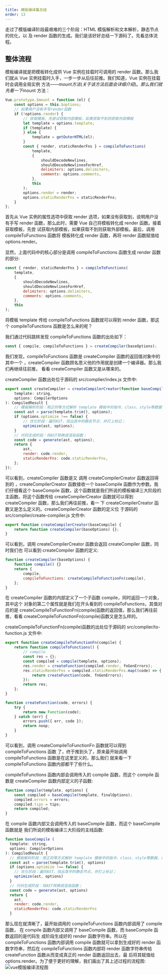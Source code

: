 ```yaml
---
title: 模版编译篇总结
order: 13
---
```


走过了模版编译阶段最艰难的三个阶段：HTML 模版解析和文本解析，静态节点的优化，以
及 render 函数的生成。我们是该好好总结一下源码了。先看总体流程。

## 整体流程

模板编译就是把模板转化成供 Vue 实例在挂载时可调用的 render 函数。那么我们就从
Vue 实例挂载时入手，一步一步从后往前推。我们知道，Vue 实例在挂载时会调用全局实例
方法——$mount方法(关于该方法后面会详细介绍)。那么我们就先看一下$mount 方法：

```js
Vue.prototype.$mount = function (el) {
	const options = this.$options;
	// 如果用户没有手写render函数
	if (!options.render) {
		// 获取模板，先尝试获取内部模板，如果获取不到则获取外部模板
		let template = options.template;
		if (template) {
		} else {
			template = getOuterHTML(el);
		}
		const { render, staticRenderFns } = compileToFunctions(
			template,
			{
				shouldDecodeNewlines,
				shouldDecodeNewlinesForHref,
				delimiters: options.delimiters,
				comments: options.comments,
			},
			this
		);
		options.render = render;
		options.staticRenderFns = staticRenderFns;
	}
};
```

首先从 Vue 实例的属性选项中获取 render 选项，如果没有获取到，说明用户没有手写
render 函数，那么此时，需要 Vue 自己将模板转化成 render 函数。接着获取模板，先尝
试获取内部模板，如果获取不到则获取外部模板。最后，调用 compileToFunctions 函数将
模板转化成 render 函数，再将 render 函数赋值给 options.render。

显然，上面代码中的核心部分是调用 compileToFunctions 函数生成 render 函数的部分:

```js
const { render, staticRenderFns } = compileToFunctions(
	template,
	{
		shouldDecodeNewlines,
		shouldDecodeNewlinesForHref,
		delimiters: options.delimiters,
		comments: options.comments,
	},
	this
);
```

将模板 template 传给 compileToFunctions 函数就可以得到 render 函数，那这个
compileToFunctions 函数是怎么来的呢？

我们通过代码跳转发现 compileToFunctions 函数的出处如下：

```js
const { compile, compileToFunctions } = createCompiler(baseOptions);
```

我们发现，compileToFunctions 函数是 createCompiler 函数的返回值对象中的其中一个
，createCompiler 函数顾名思义他的作用就是创建一个编译器。那么我们再继续往前推，
看看 createCompiler 函数又是从哪来的。

createCompiler 函数出处位于源码的 src/complier/index.js 文件中:

```js
export const createCompiler = createCompilerCreator(function baseCompile(
	template: string,
	options: CompilerOptions
): CompiledResult {
	// 模板解析阶段：用正则等方式解析 template 模板中的指令、class、style等数据，形成AST
	const ast = parse(template.trim(), options);
	if (options.optimize !== false) {
		// 优化阶段：遍历AST，找出其中的静态节点，并打上标记；
		optimize(ast, options);
	}
	// 代码生成阶段：将AST转换成渲染函数；
	const code = generate(ast, options);
	return {
		ast,
		render: code.render,
		staticRenderFns: code.staticRenderFns,
	};
});
```

可以看到，createCompiler 函数是又 调用 createCompilerCreator 函数返回得到的
，createCompilerCreator 函数接收一个 baseCompile 函数作为参数。我们仔细看这个
baseCompile 函数，这个函数就是我们所说的模板编译三大阶段的主函数。将这个函数传给
createCompilerCreator 函数就可以得到 createCompiler 函数，那么我们再往前推，看一
下 createCompilerCreator 函数又是怎么定义的。createCompilerCreator 函数的定义位
于源码的 src/complier/create-compiler.js 文件中:

```js
export function createCompilerCreator(baseCompile) {
	return function createCompiler(baseOptions) {};
}
```

可以看到，调用 createCompilerCreator 函数会返回 createCompiler 函数，同时我们也
可以看到 createCompiler 函数的定义:

```js
function createCompiler(baseOptions) {
	function compile() {}
	return {
		compile,
		compileToFunctions: createCompileToFunctionFn(compile),
	};
}
```

在 createCompiler 函数的内部定义了一个子函数 compile，同时返回一个对象，其中这个
对象的第二个属性就是我们在开头看到的 compileToFunctions，其值对应的是
createCompileToFunctionFn(compile)函数的返回值，那么我们再往前推，看看
createCompileToFunctionFn(compile)函数又是怎么样的。

createCompileToFunctionFn(compile)函数的出处位于源码的
src/complier/to-function.js 文件中:

```js
export function createCompileToFunctionFn(compile) {
	return function compileToFunctions() {
		// compile
		const res = {};
		const compiled = compile(template, options);
		res.render = createFunction(compiled.render, fnGenErrors);
		res.staticRenderFns = compiled.staticRenderFns.map((code) => {
			return createFunction(code, fnGenErrors);
		});
		return res;
	};
}

function createFunction(code, errors) {
	try {
		return new Function(code);
	} catch (err) {
		errors.push({ err, code });
		return noop;
	}
}
```

可以看到，调用 createCompileToFunctionFn 函数就可以得到 compileToFunctions 函数
了，终于推到头了，原来最开始调用 compileToFunctions 函数是在这里定义的，那么我们
就来看一下 compileToFunctions 函数内部都干了些什么。

compileToFunctions 函数内部会调用传入的 compile 函数，而这个 compile 函数是
createCompiler 函数内部定义的子函数:

```js
function compile(template, options) {
	const compiled = baseCompile(template, finalOptions);
	compiled.errors = errors;
	compiled.tips = tips;
	return compiled;
}
```

在 compile 函数内部又会调用传入的 baseCompile 函数，而这个 baseCompile 函数就是
我们所说的模板编译三大阶段的主线函数:

```js
function baseCompile (
  template: string,
  options: CompilerOptions
): CompiledResult {
  // 模板解析阶段：用正则等方式解析 template 模板中的指令、class、style等数据，形成AST
  const ast = parse(template.trim(), options)
  if (options.optimize !== false) {
    // 优化阶段：遍历AST，找出其中的静态节点，并打上标记；
    optimize(ast, options)
  }
  // 代码生成阶段：将AST转换成渲染函数；
  const code = generate(ast, options)
  return {
    ast,
    render: code.render,
    staticRenderFns: code.staticRenderFns
  }
```

那么现在就清晰了，最开始调用的 compileToFunctions 函数内部调用了 compile 函数，
在 compile 函数内部又调用了 baseCompile 函数，而 baseCompile 函数返回的是代码生
成阶段生成好的 render 函数字符串。所以在 compileToFunctions 函数内部调用 compile
函数就可以拿到生成好的 render 函数字符串，然后在 compileToFunctions 函数内部将
render 函数字符串传给 createFunction 函数从而变成真正的 render 函数返回出去，最
后将其赋值给 options.render。为了便于更好的理解，我们画出了其上述过程的流程图:
![vue模版编译流程图](http://leexiaop.github.io/statics/ibadgers/code/vue2/template_compliar_detail.jpg)
